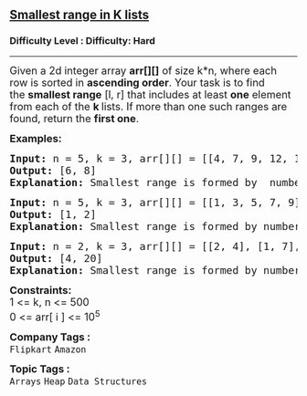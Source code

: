 <h2><a href="https://www.geeksforgeeks.org/problems/find-smallest-range-containing-elements-from-k-lists/1">Smallest range in K lists</a></h2><h3>Difficulty Level : Difficulty: Hard</h3><hr><div class="problems_problem_content__Xm_eO" bis_skin_checked="1"><p><span style="font-size: 18px;">Given a 2d integer array&nbsp;<strong>arr[][]</strong>&nbsp;of size k*n, where each row is sorted in <strong>ascending order</strong>. Your task is to find the&nbsp;<strong>smallest range</strong>&nbsp;[l, r] that includes at least&nbsp;<strong>one</strong>&nbsp;element from each of the&nbsp;<strong>k&nbsp;</strong>lists. If more than one such ranges are found, return the&nbsp;<strong>first one</strong>.</span></p>
<p><span style="font-size: 18px;"><strong>Examples:</strong></span></p>
<pre><span style="font-size: 18px;"><strong>Input: </strong>n = 5, k = 3, arr[][] = [[4, 7, 9, 12, 15], [0, 8, 10, 14, 20], [6, 12, 16, 30, 50]]
<strong>Output: </strong>[6, 8]<strong>
Explanation: </strong>Smallest range is formed by  number 7 from the first list, 8 from second list and 6 from the third list.</span></pre>
<pre><span style="font-size: 18px;"><strong>Input: </strong>n = 5, k = 3, arr[][] = [[1, 3, 5, 7, 9], [0, 2, 4, 6, 8], [2, 3, 5, 7, 11]]
<strong>Output: </strong>[1, 2]<strong>
Explanation: </strong>Smallest range is formed by number 1 present in first list and 2 is present in both 2nd and 3rd list.</span>
</pre>
<pre><span style="font-size: 18px;"><strong style="font-size: 18px;">Input: </strong><span style="font-size: 18px;">n = 2, k = 3, arr[][] = [[2, 4], [1, 7], [20, 40]]
</span><strong style="font-size: 18px;">Output: </strong><span style="font-size: 18px;">[4, 20]<br><strong>Explanation:</strong> Smallest range is formed by number 4 from the first list, 7 from second list and 20 from the third list.</span></span></pre>
<div bis_skin_checked="1"><span style="font-size: 18px;"><strong>Constraints:</strong><br>1 &lt;= k, n &lt;= 500</span></div>
<div bis_skin_checked="1"><span style="font-size: 18px;">0 &lt;= arr[ i ] &lt;= 10<sup>5</sup></span></div></div><p><span style=font-size:18px><strong>Company Tags : </strong><br><code>Flipkart</code>&nbsp;<code>Amazon</code>&nbsp;<br><p><span style=font-size:18px><strong>Topic Tags : </strong><br><code>Arrays</code>&nbsp;<code>Heap</code>&nbsp;<code>Data Structures</code>&nbsp;